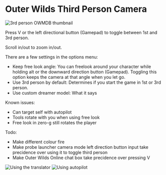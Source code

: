 # Outer Wilds Third Person Camera

![3rd person OWMDB thumbnail](https://user-images.githubusercontent.com/22628069/143732128-63ef39dc-a48c-4648-b109-855e37526776.png)

Press V or the left directional button (Gamepad) to toggle between 1st and 3rd person.

Scroll in/out to zoom in/out.

There are a few settings in the options menu:
- Keep free look angle: You can freelook around your character while holding alt or the downward direction button (Gamepad). Toggling this option keeps the camera at that angle when you let go.
- Use 3rd person by default: Determines if you start the game in 1st or 3rd person.
- Use custom dreamer model: What it says

Known issues:
- Can target self with autopilot
- Tools rotate with you when using free look
- Free look in zero-g still rotates the player

Todo:
- Make different colour fire
- Make probe launcher camera mode left direction button input take precidence over using it to toggle third person
- Make Outer Wilds Online chat box take precidence over pressing V

![Using the translator](https://user-images.githubusercontent.com/22628069/143732387-f3c82062-37d5-46d5-8b06-11500168d55a.png)
![Using autopilot](https://user-images.githubusercontent.com/22628069/143732389-5b8e5d94-0f57-4c93-b5af-cf5e7123e9c9.png)
